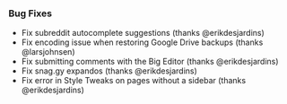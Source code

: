 
### Bug Fixes

- Fix subreddit autocomplete suggestions (thanks @erikdesjardins)
- Fix encoding issue when restoring Google Drive backups (thanks @larsjohnsen)
- Fix submitting comments with the Big Editor (thanks @erikdesjardins)
- Fix snag.gy expandos (thanks @erikdesjardins)
- Fix error in Style Tweaks on pages without a sidebar (thanks @erikdesjardins)
